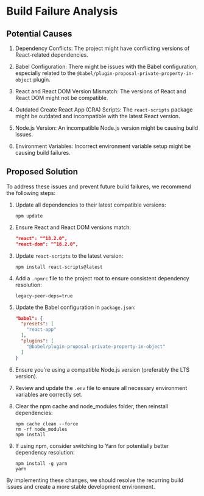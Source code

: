 # Build Failure Analysis

## Potential Causes

1. Dependency Conflicts: The project might have conflicting versions of React-related dependencies.

2. Babel Configuration: There might be issues with the Babel configuration, especially related to the `@babel/plugin-proposal-private-property-in-object` plugin.

3. React and React DOM Version Mismatch: The versions of React and React DOM might not be compatible.

4. Outdated Create React App (CRA) Scripts: The `react-scripts` package might be outdated and incompatible with the latest React version.

5. Node.js Version: An incompatible Node.js version might be causing build issues.

6. Environment Variables: Incorrect environment variable setup might be causing build failures.

## Proposed Solution

To address these issues and prevent future build failures, we recommend the following steps:

1. Update all dependencies to their latest compatible versions:
   ```
   npm update
   ```

2. Ensure React and React DOM versions match:
   ```json
   "react": "^18.2.0",
   "react-dom": "^18.2.0",
   ```

3. Update `react-scripts` to the latest version:
   ```
   npm install react-scripts@latest
   ```

4. Add a `.npmrc` file to the project root to ensure consistent dependency resolution:
   ```
   legacy-peer-deps=true
   ```

5. Update the Babel configuration in `package.json`:
   ```json
   "babel": {
     "presets": [
       "react-app"
     ],
     "plugins": [
       "@babel/plugin-proposal-private-property-in-object"
     ]
   }
   ```

6. Ensure you're using a compatible Node.js version (preferably the LTS version).

7. Review and update the `.env` file to ensure all necessary environment variables are correctly set.

8. Clear the npm cache and node_modules folder, then reinstall dependencies:
   ```
   npm cache clean --force
   rm -rf node_modules
   npm install
   ```

9. If using npm, consider switching to Yarn for potentially better dependency resolution:
   ```
   npm install -g yarn
   yarn
   ```

By implementing these changes, we should resolve the recurring build issues and create a more stable development environment.

